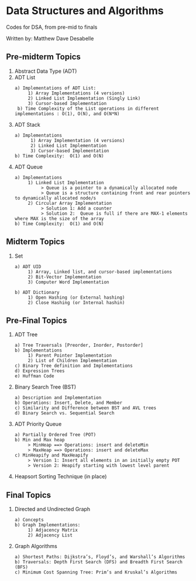 # Data Structures and Algorithms

Codes for DSA, from pre-mid to finals

Written by: Matthew Dave Desabelle

## Pre-midterm Topics

1)  Abstract Data Type (ADT)
2)  ADT List
     ```
     a) Implementations of ADT List:
          1) Array Implementations (4 versions)
          2) Linked List Implementation (Singly Link)
          3) Cursor-based Implementation
      b) Time Complexity of the List operations in different implementations : O(1), O(N), and O(N*N)
      ```
3)  ADT Stack   
    ```
    a) Implementations
          1) Array Implementation (4 versions)
          2) Linked List Implementation
          3) Cursor-based Implementation
    b) Time Complexity:  O(1) and O(N)
    ```
4)  ADT Queue
     ```
     a) Implementations
          1) Linked List Implementation
               > Queue is a pointer to a dynamically allocated node
               > Queue is a structure containing front and rear pointers to dynamically allocated node/s
          2) Circular Array Implementation
               > Solution 1: Add a counter
               > Solution 2:  Queue is full if there are MAX-1 elements where MAX is the size of the array
     b) Time Complexity:  O(1) and O(N)
     ```
## Midterm Topics

1) Set
     ```
     a) ADT UID
          1) Array, Linked list, and cursor-based implementations
          2) Bit-Vector Implementation
          3) Computer Word Implementation
     ```
     ```
     b) ADT Dictionary
          1) Open Hashing (or External hashing)
          2) Close Hashing (or Internal hashin)
     ```
## Pre-Final Topics
1) ADT Tree
     ```
     a) Tree Traversals [Preorder, Inorder, Postorder]
     b) Implementations
          1) Parent Pointer Implementation
          2) List of Children Implementation
     c) Binary Tree definition and Implementations
     d) Expression Trees
     e) Huffman Code
     ```
2) Binary Search Tree (BST)
     ```
     a) Description and Implementation
     b) Operations: Insert, Delete, and Member
     c) Similarity and Difference between BST and AVL trees
     d) Binary Search vs. Sequential Search
     ```
3) ADT Priority Queue
     ```
     a) Partially Ordered Tree (POT)
     b) Min and Max heap
          > MinHeap ==> Operations: insert and deleteMin
          > MaxHeap ==> Operations: insert and deleteMax
     c) MinHeapify and MaxHeapify
          > Version 1: Insert all elements in an initially empty POT
          > Version 2: Heapify starting with lowest level parent
     ```
4) Heapsort Sorting Technique (in place)
## Final Topics
1) Directed and Undirected Graph
     ```
     a) Concepts
     b) Graph Implementations: 
          1) Adjacency Matrix
          2) Adjacency List 
     ```
2) Graph Algorithms
     ```
     a) Shortest Paths: Dijkstra’s, Floyd’s, and Warshall’s Algorithms
     b) Traversals: Depth First Search (DFS) and Breadth First Search (BFS)
     c) Minimum Cost Spanning Tree: Prim’s and Kruskal’s Algorithms
     ```
